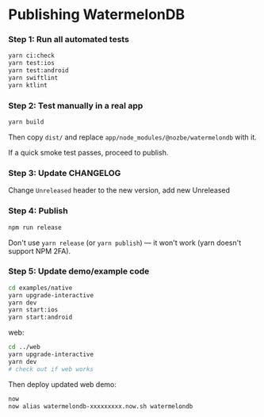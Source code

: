 # Publishing WatermelonDB

### Step 1: Run all automated tests

```bash
yarn ci:check
yarn test:ios
yarn test:android
yarn swiftlint
yarn ktlint
```

### Step 2: Test manually in a real app

```bash
yarn build
```

Then copy `dist/` and replace `app/node_modules/@nozbe/watermelondb` with it.

If a quick smoke test passes, proceed to publish.

### Step 3: Update CHANGELOG

Change `Unreleased` header to the new version, add new Unreleased

### Step 4: Publish

```bash
npm run release
```

Don't use `yarn release` (or `yarn publish`) — it won't work (yarn doesn't support NPM 2FA).

### Step 5: Update demo/example code

```bash
cd examples/native
yarn upgrade-interactive
yarn dev
yarn start:ios
yarn start:android
```

web:

```bash
cd ../web
yarn upgrade-interactive
yarn dev
# check out if web works
```

Then deploy updated web demo:

```bash
now
now alias watermelondb-xxxxxxxxx.now.sh watermelondb
```
